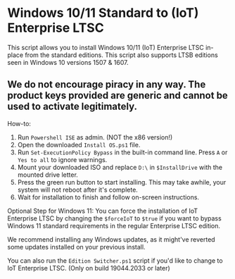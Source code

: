 # Windows 10/11 Standard to (IoT) Enterprise LTSC
This script allows you to install Windows 10/11 (IoT) Enterprise LTSC in-place from the standard editions. This script also supports LTSB editions seen in Windows 10 versions 1507 & 1607.

## We do not encourage piracy in any way. The product keys provided are generic and cannot be used to activate legitimately.

How-to:
1. Run `Powershell ISE` as admin. (NOT the x86 version!)
2. Open the downloaded `Install OS.ps1` file.
3. Run `Set-ExecutionPolicy Bypass` in the built-in command line. Press `A` or `Yes to all` to ignore warnings.
4. Mount your downloaded ISO and replace `D:\` in `$InstallDrive` with the mounted drive letter.
5. Press the green run button to start installing. This may take awhile, your system will not reboot after it's complete.
6. Wait for installation to finish and follow on-screen instructions.

Optional Step for Windows 11: You can force the installation of IoT Enterprise LTSC by changing the `$forceIoT` to `$true` if you want to bypass Windows 11 standard requirements in the regular Enterprise LTSC edition.

We recommend installing any Windows updates, as it might've reverted some updates installed on your previous install.

You can also run the `Edition Switcher.ps1` script if you'd like to change to IoT Enterprise LTSC. (Only on build 19044.2033 or later)